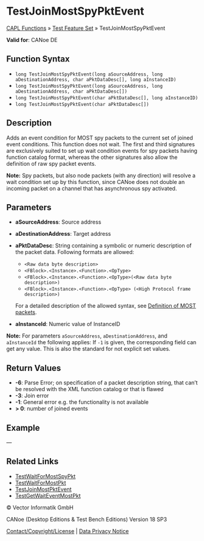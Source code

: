 # TestJoinMostSpyPktEvent

[CAPL Functions](../../CAPLfunctions.md) » [Test Feature Set](../CAPLfunctionsTFSOverview.md) » TestJoinMostSpyPktEvent

**Valid for**: CANoe DE

## Function Syntax

- `long TestJoinMostSpyPktEvent(long aSourceAddress, long aDestinationAddress, char aPktDataDesc[], long aInstanceID)`
- `long TestJoinMostSpyPktEvent(long aSourceAddress, long aDestinationAddress, char aPktDataDesc[])`
- `long TestJoinMostSpyPktEvent(char aPktDataDesc[], long aInstanceID)`
- `long TestJoinMostSpyPktEvent(char aPktDataDesc[])`

## Description

Adds an event condition for MOST spy packets to the current set of joined event conditions. This function does not wait. The first and third signatures are exclusively suited to set up wait condition events for spy packets having function catalog format, whereas the other signatures also allow the definition of raw spy packet events.

**Note:** Spy packets, but also node packets (with any direction) will resolve a wait condition set up by this function, since CANoe does not double an incoming packet on a channel that has asynchronous spy activated.

## Parameters

- **aSourceAddress**: Source address
- **aDestinationAddress**: Target address
- **aPktDataDesc**: String containing a symbolic or numeric description of the packet data. Following formats are allowed:
  - `<Raw data byte description>`
  - `<FBlock>.<Instance>.<Function>.<OpType>`
  - `<FBlock>.<Instance>.<Function>.<OpType>(<Raw data byte description>)`
  - `<FBlock>.<Instance>.<Function>.<OpType> (<High Protocol frame description>)`

  For a detailed description of the allowed syntax, see [Definition of MOST packets](../CAPLfunctionsTFSMostPacketDefinition.md).

- **aInstanceId**: Numeric value of InstanceID

**Note:** For parameters `aSourceAddress`, `aDestinationAddress`, and `aInstanceId` the following applies: If `-1` is given, the corresponding field can get any value. This is also the standard for not explicit set values.

## Return Values

- **-6**: Parse Error; on specification of a packet description string, that can’t be resolved with the XML function catalog or that is flawed
- **-3**: Join error
- **-1**: General error e.g. the functionality is not available
- **> 0**: number of joined events

## Example

—

## Related Links

- [TestWaitForMostSpyPkt](CAPLfunctionTestWaitForMostSpyPkt.md)
- [TestWaitForMostPkt](CAPLfunctionTestWaitForMostPkt.md)
- [TestJoinMostPktEvent](CAPLfunctionTestJoinMostPktEvent.md)
- [TestGetWaitEventMostPkt](CAPLfunctionTestGetWaitEventMostPkt.md)

© Vector Informatik GmbH

CANoe (Desktop Editions & Test Bench Editions) Version 18 SP3

[Contact/Copyright/License](../../../Shared/ContactCopyrightLicense.md) | [Data Privacy Notice](https://www.vector.com/int/en/company/get-info/privacy-policy/)